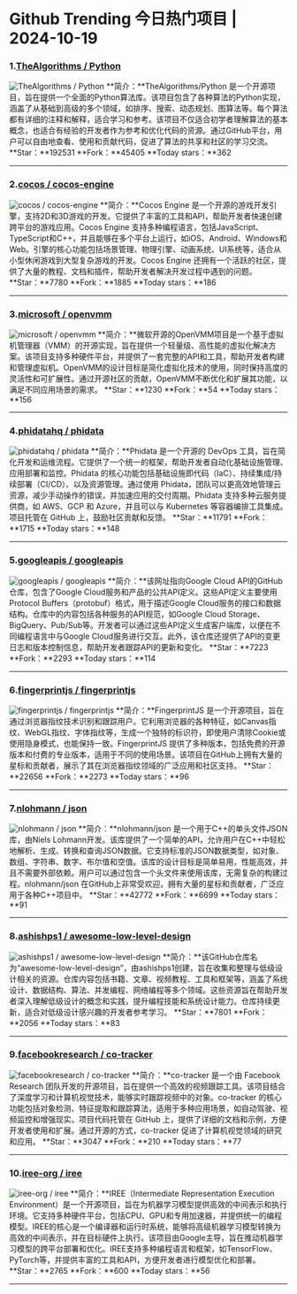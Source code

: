 # Github Trending 今日热门项目 | 2024-10-19
### 1.[TheAlgorithms / Python](https://github.com/TheAlgorithms/Python)

![TheAlgorithms / Python](https://opengraph.githubassets.com/8c39714ce051df69a13c138c49e285997fafb629f501f8f1ce8de4a86fa07404/TheAlgorithms/Python)
**简介：**TheAlgorithms/Python 是一个开源项目，旨在提供一个全面的Python算法库。该项目包含了各种算法的Python实现，涵盖了从基础到高级的多个领域，如排序、搜索、动态规划、图算法等。每个算法都有详细的注释和解释，适合学习和参考。该项目不仅适合初学者理解算法的基本概念，也适合有经验的开发者作为参考和优化代码的资源。通过GitHub平台，用户可以自由地查看、使用和贡献代码，促进了算法的共享和社区的学习交流。
**Star：**192531
**Fork：**45405
**Today stars：**362

---

### 2.[cocos / cocos-engine](https://github.com/cocos/cocos-engine)

![cocos / cocos-engine](https://repository-images.githubusercontent.com/47440536/e87583ed-cf41-409d-a70b-d6da9a3d3079)
**简介：**Cocos Engine 是一个开源的游戏开发引擎，支持2D和3D游戏的开发。它提供了丰富的工具和API，帮助开发者快速创建跨平台的游戏应用。Cocos Engine 支持多种编程语言，包括JavaScript、TypeScript和C++，并且能够在多个平台上运行，如iOS、Android、Windows和Web。引擎的核心功能包括场景管理、物理引擎、动画系统、UI系统等，适合从小型休闲游戏到大型复杂游戏的开发。Cocos Engine 还拥有一个活跃的社区，提供了大量的教程、文档和插件，帮助开发者解决开发过程中遇到的问题。
**Star：**7780
**Fork：**1885
**Today stars：**186

---

### 3.[microsoft / openvmm](https://github.com/microsoft/openvmm)

![microsoft / openvmm](https://opengraph.githubassets.com/7717fb4ddfdc843ef5c674d5991ce3d2ddc74ceb3b9d43ddba0247afb31d0ab8/microsoft/openvmm)
**简介：**微软开源的OpenVMM项目是一个基于虚拟机管理器（VMM）的开源实现，旨在提供一个轻量级、高性能的虚拟化解决方案。该项目支持多种硬件平台，并提供了一套完整的API和工具，帮助开发者构建和管理虚拟机。OpenVMM的设计目标是简化虚拟化技术的使用，同时保持高度的灵活性和可扩展性。通过开源社区的贡献，OpenVMM不断优化和扩展其功能，以满足不同应用场景的需求。
**Star：**1230
**Fork：**54
**Today stars：**156

---

### 4.[phidatahq / phidata](https://github.com/phidatahq/phidata)

![phidatahq / phidata](https://opengraph.githubassets.com/845d5c70bea35e979046d092a004d356b6513f166eed698b9a0e0f2acecf7a2b/phidatahq/phidata)
**简介：**Phidata 是一个开源的 DevOps 工具，旨在简化开发和运维流程。它提供了一个统一的框架，帮助开发者自动化基础设施管理、应用部署和监控。Phidata 的核心功能包括基础设施即代码（IaC）、持续集成/持续部署（CI/CD）、以及资源管理。通过使用 Phidata，团队可以更高效地管理云资源，减少手动操作的错误，并加速应用的交付周期。Phidata 支持多种云服务提供商，如 AWS、GCP 和 Azure，并且可以与 Kubernetes 等容器编排工具集成。项目托管在 GitHub 上，鼓励社区贡献和反馈。
**Star：**11791
**Fork：**1715
**Today stars：**148

---

### 5.[googleapis / googleapis](https://github.com/googleapis/googleapis)

![googleapis / googleapis](https://opengraph.githubassets.com/6c94c596e559078a7b1a9e5989988e6cef4b90eb7a80c3fd0cfd9636b887021f/googleapis/googleapis)
**简介：**该网址指向Google Cloud API的GitHub仓库，包含了Google Cloud服务和产品的公共API定义。这些API定义主要使用Protocol Buffers（protobuf）格式，用于描述Google Cloud服务的接口和数据结构。仓库中的内容包括各种服务的API规范，如Google Cloud Storage、BigQuery、Pub/Sub等。开发者可以通过这些API定义生成客户端库，以便在不同编程语言中与Google Cloud服务进行交互。此外，该仓库还提供了API的变更日志和版本控制信息，帮助开发者跟踪API的更新和变化。
**Star：**7223
**Fork：**2293
**Today stars：**114

---

### 6.[fingerprintjs / fingerprintjs](https://github.com/fingerprintjs/fingerprintjs)

![fingerprintjs / fingerprintjs](https://repository-images.githubusercontent.com/30638861/69d68700-6af9-11eb-93e9-1437548bbdae)
**简介：**FingerprintJS 是一个开源项目，旨在通过浏览器指纹技术识别和跟踪用户。它利用浏览器的各种特征，如Canvas指纹、WebGL指纹、字体指纹等，生成一个独特的标识符，即使用户清除Cookie或使用隐身模式，也能保持一致。FingerprintJS 提供了多种版本，包括免费的开源版本和付费的专业版本，适用于不同的使用场景。该项目在GitHub上拥有大量的星标和贡献者，展示了其在浏览器指纹领域的广泛应用和社区支持。
**Star：**22656
**Fork：**2273
**Today stars：**96

---

### 7.[nlohmann / json](https://github.com/nlohmann/json)

![nlohmann / json](https://repository-images.githubusercontent.com/11171548/a403c600-b5f0-11e9-8db8-2d5e6ec2ac98)
**简介：**nlohmann/json 是一个用于C++的单头文件JSON库，由Niels Lohmann开发。该库提供了一个简单的API，允许用户在C++中轻松地解析、生成、转换和查询JSON数据。它支持标准的JSON数据类型，如对象、数组、字符串、数字、布尔值和空值。该库的设计目标是简单易用，性能高效，并且不需要外部依赖。用户可以通过包含一个头文件来使用该库，无需复杂的构建过程。nlohmann/json 在GitHub上非常受欢迎，拥有大量的星标和贡献者，广泛应用于各种C++项目中。
**Star：**42772
**Fork：**6699
**Today stars：**91

---

### 8.[ashishps1 / awesome-low-level-design](https://github.com/ashishps1/awesome-low-level-design)

![ashishps1 / awesome-low-level-design](https://opengraph.githubassets.com/e34c5f7c6da855864bcf5d2747e5c6fa26194b7412f6c84467d370ed8dea31d7/ashishps1/awesome-low-level-design)
**简介：**该GitHub仓库名为“awesome-low-level-design”，由ashishps1创建，旨在收集和整理与低级设计相关的资源。仓库内容包括书籍、文章、视频教程、工具和框架等，涵盖了系统设计、数据结构、算法、并发编程、网络编程等多个领域。这些资源旨在帮助开发者深入理解低级设计的概念和实践，提升编程技能和系统设计能力。仓库持续更新，适合对低级设计感兴趣的开发者参考学习。
**Star：**7801
**Fork：**2056
**Today stars：**83

---

### 9.[facebookresearch / co-tracker](https://github.com/facebookresearch/co-tracker)

![facebookresearch / co-tracker](https://opengraph.githubassets.com/ad1c071738b3df15054a1a98288f6864797fb5ce1b2ceb9f9a0fb4b7c077b025/facebookresearch/co-tracker)
**简介：**co-tracker 是一个由 Facebook Research 团队开发的开源项目，旨在提供一个高效的视频跟踪工具。该项目结合了深度学习和计算机视觉技术，能够实时跟踪视频中的对象。co-tracker 的核心功能包括对象检测、特征提取和跟踪算法，适用于多种应用场景，如自动驾驶、视频监控和增强现实。项目代码托管在 GitHub 上，提供了详细的文档和示例，方便开发者使用和扩展。通过开源的方式，co-tracker 促进了计算机视觉领域的研究和应用。
**Star：**3047
**Fork：**210
**Today stars：**77

---

### 10.[iree-org / iree](https://github.com/iree-org/iree)

![iree-org / iree](https://opengraph.githubassets.com/68262b4039c8b2de12126a40df669e96b4d913d766750fc8d0cb12455fad3f0e/iree-org/iree)
**简介：**IREE（Intermediate Representation Execution Environment）是一个开源项目，旨在为机器学习模型提供高效的中间表示和执行环境。它支持多种硬件平台，包括CPU、GPU和专用加速器，并提供统一的编程模型。IREE的核心是一个编译器和运行时系统，能够将高级机器学习模型转换为高效的中间表示，并在目标硬件上执行。该项目由Google主导，旨在推动机器学习模型的跨平台部署和优化。IREE支持多种编程语言和框架，如TensorFlow、PyTorch等，并提供丰富的工具和API，方便开发者进行模型优化和部署。
**Star：**2765
**Fork：**600
**Today stars：**56

---

